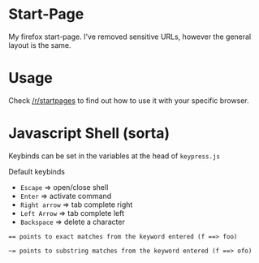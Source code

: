 # Start-Page
My firefox start-page. I've removed sensitive URLs, however the general layout is the same.

# Usage
Check [/r/startpages](https://www.reddit.com/r/startpages/) to find out how to use it with your specific browser.

# Javascript Shell (sorta)

Keybinds can be set in the variables at the head of `keypress.js`

Default keybinds
- `Escape` => open/close shell
- `Enter` => activate command
- `Right arrow` => tab complete right
- `Left Arrow` => tab complete left
- `Backspace` => delete a character

```
== points to exact matches from the keyword entered (f ==> foo)

~= points to substring matches from the keyword entered (f ==> ofo)
```
